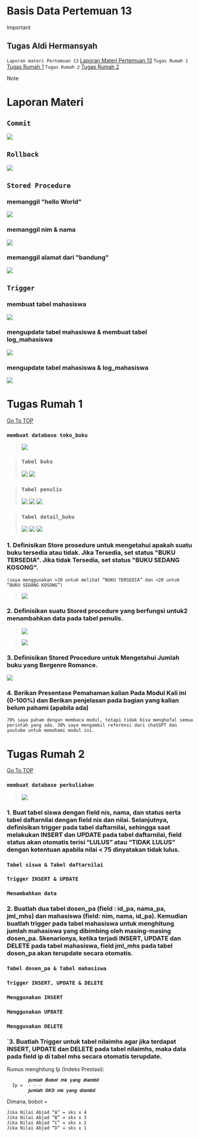 # Basis Data Pertemuan 13
> [!IMPORTANT]
> ## Tugas Aldi Hermansyah
>
> `Laporan materi Pertemuan 13`
> [Laporan Materi Pertemuan 13](#laporan-materi)
> `Tugas Rumah 1`
> [Tugas Rumah 1](#tugas-rumah-1)
> `Tugas Rumah 2`
> [Tugas Rumah 2](#tugas-rumah-2)

> [!NOTE]
> # Laporan Materi
> ## `Commit`
> <img src="/P13/img/P13 - commit.png" img>
>
> ## `Rollback`
> <img src="/P13/img/P13 - rollback.png" img>
> 
> ## `Stored Procedure`
> ### memanggil "hello World"
> 
> <img src="/P13/img/P13 - sp1.png" img>
>
> ### memanggil nim & nama
> 
> <img src="/P13/img/P13 - sp2.png" img>
>
> ### memanggil alamat dari "bandung"
> <img src="/P13/img/P13 - sp3.png" img>
>
> ## `Trigger`
> ### membuat tabel mahasiswa
> 
> <img src="/P13/img/P13 - t1.png" img>
>
> ### mengupdate tabel mahasiswa & membuat tabel log_mahasiswa
> 
> <img src="/P13/img/P13 - t2.png" img>
>
> ### mengupdate tabel mahasiswa & log_mahasiswa
> 
> <img src="/P13/img/P13 - t3.png" img>
>


# Tugas Rumah 1
[Go To TOP](#TOP)
### `membuat database toko_buku`
> 
> <img src="/P13/img/P13 - rumah.png" img>

> ### `Tabel buku`
> 
> <img src="/P13/img/P13 - rumah - buku1.png" img>
> <img src="/P13/img/P13 - rumah - buku2.png" img>

> ### `Tabel penulis`
> <img src="/P13/img/P13 - rumah - penulis1.png" img>
>
> <img src="/P13/img/P13 - rumah - penulis2.png" img>
>
> <img src="/P13/img/P13 - rumah - penulis3.png" img>

> ### `Tabel detail_buku`
>
> <img src="/P13/img/P13 - rumah - db1.png">
>
> <img src="/P13/img/P13 - rumah - db2.png">
>
> <img src="/P13/img/P13 - rumah - db3.png">

### 1.  Definisikan Store prosedure untuk mengetahui apakah suatu buku tersedia atau tidak. Jika Tersedia, set status "BUKU TERSEDIA". Jika tidak Tersedia, set status "BUKU SEDANG KOSONG".
`(saya menggunakan >20 untuk melihat “BUKU TERSEDIA” dan <20 untuk “BUKU SEDANG KOSONG”)`
> 
> <img src="/P13/img/P13 - rumah - soal 1.png"> 

### 2. Definisikan suatu Stored procedure yang berfungsi untuk2 menambahkan data pada tabel penulis.
> <img src="/P13/img/P13 - rumah - soal 2-1.png">

> <img src="/P13/img/P13 - rumah - soal 2-2.png">

### 3. Definisikan Stored Procedure untuk Mengetahui Jumlah buku yang Bergenre Romance.
<img src="/P13/img/P13 - rumah - soal 3.png">

### 4. Berikan Presentase Pemahaman kalian Pada Modul Kali ini (0-100%) dan Berikan penjelasan pada bagian yang kalian belum pahami (apabila ada)
`70% saya paham dengan membaca modul, tetapi tidak bisa menghafal semua perintah yang ada. 30% saya mengambil referensi dari chatGPT dan youtube untuk memahami modul ini.`

# Tugas Rumah 2
[Go To TOP](#TOP)
### `membuat database perkuliahan`

> <img src="/P13/img/P13 - rumah2 - db.png">
### 1. Buat tabel siswa dengan field nis, nama, dan status serta tabel daftarnilai dengan field nis dan nilai. Selanjutnya, definisikan trigger pada tabel daftarnilai, sehingga saat melakukan INSERT dan UPDATE pada tabel daftarnilai, field status akan otomatis terisi “LULUS” atau “TIDAK LULUS” dengan ketentuan apabila nilai < 75 dinyatakan tidak lulus.
### `Tabel siswa & Tabel daftarnilai`

### `Trigger INSERT & UPDATE`

### `Menambahkan data`

### 2. Buatlah dua tabel dosen_pa (field : id_pa, nama_pa, jml_mhs) dan mahasiswa (field: nim, nama, id_pa). Kemudian buatlah trigger pada tabel mahasiswa untuk menghitung jumlah mahasiswa yang dibimbing oleh masing-masing dosen_pa. Skenarionya, ketika terjadi INSERT, UPDATE dan DELETE pada tabel mahasiswa, field jml_mhs pada tabel dosen_pa akan terupdate secara otomatis.
### `Tabel dosen_pa & Tabel mahasiswa`

### `Trigger INSERT, UPDATE & DELETE`

### `Menggunakan INSERT`

### `Menggunakan UPDATE`

### `Menggunakan DELETE`

### `3. Buatlah Trigger untuk tabel nilaimhs agar jika terdapat INSERT, UPDATE dan DELETE pada tabel nilaimhs, maka data pada field ip di tabel mhs secara otomatis terupdate.

Rumus menghitung Ip (Indeks Prestasi):

            𝒋𝒖𝒎𝒍𝒂𝒉 𝑩𝒐𝒃𝒐𝒕 𝒎𝒌 𝒚𝒂𝒏𝒈 𝒅𝒊𝒂𝒎𝒃𝒊𝒍
      Ip =  - - -
            𝒋𝒖𝒎𝒍𝒂𝒉 𝑺𝑲𝑺 𝒎𝒌 𝒚𝒂𝒏𝒈 𝒅𝒊𝒂𝒎𝒃𝒊𝒍


Dimana, bobot =

    Jika Nilai Abjad “A” = sks x 4
    Jika Nilai Abjad “B” = sks x 3
    Jika Nilai Abjad “C” = sks x 2
    Jika Nilai Abjad “D” = sks x 1


